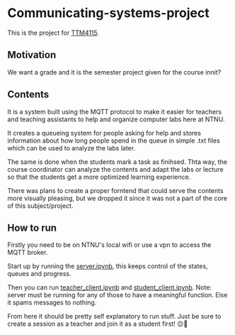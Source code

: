 # Communicating-systems-project

This is the project for [TTM4115](https://www.ntnu.edu/studies/courses/TTM4115).

## Motivation

We want a grade and it is the semester project given for the course innit?

## Contents

It is a system built using the MQTT protocol to make it easier for teachers and teaching assistants to help and organize computer labs here at NTNU.

It creates a queueing system for people asking for help and stores information about how long people spend in the queue in simple .txt files which can be used to analyze the labs later.

The same is done when the students mark a task as finihsed. Thta way, the course coordinator can analyze the contents and adapt the labs or lecture so that the students get a more optimized learning experience.

There was plans to create a proper forntend that could serve the contents more visually pleasing, but we dropped it since it was not a part of the core of this subject/project.

## How to run

Firstly you need to be on NTNU's local wifi or use a vpn to access the MQTT broker.

Start up by running the [server.ipynb](/server.ipynb), this keeps control of the states, queues and progress.

Then you can run [teacher_client.ipynb](teacher_client.ipynb) and [student_client.ipynb](student_client.ipynb). Note: server must be running for any of those to have a meaningful function. Else it spams messages to nothing.

From here it should be pretty self explanatory to run stuff. Just be sure to create a session as a teacher and join it as a student first! 😌🤙
